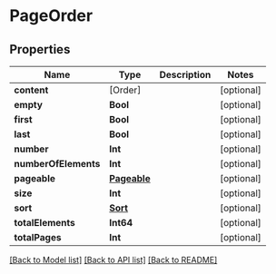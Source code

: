 # PageOrder

## Properties
Name | Type | Description | Notes
------------ | ------------- | ------------- | -------------
**content** | [Order] |  | [optional] 
**empty** | **Bool** |  | [optional] 
**first** | **Bool** |  | [optional] 
**last** | **Bool** |  | [optional] 
**number** | **Int** |  | [optional] 
**numberOfElements** | **Int** |  | [optional] 
**pageable** | [**Pageable**](Pageable.md) |  | [optional] 
**size** | **Int** |  | [optional] 
**sort** | [**Sort**](Sort.md) |  | [optional] 
**totalElements** | **Int64** |  | [optional] 
**totalPages** | **Int** |  | [optional] 

[[Back to Model list]](../README.md#documentation-for-models) [[Back to API list]](../README.md#documentation-for-api-endpoints) [[Back to README]](../README.md)


